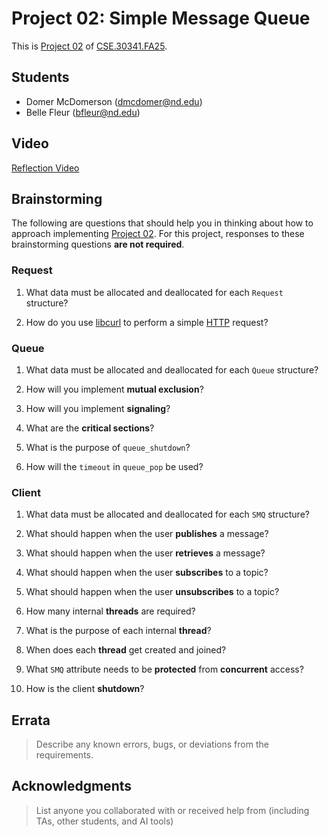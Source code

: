 # Project 02: Simple Message Queue

This is [Project 02] of [CSE.30341.FA25].

## Students

- Domer McDomerson (dmcdomer@nd.edu)
- Belle Fleur (bfleur@nd.edu)

## Video

[Reflection Video](...)

## Brainstorming

The following are questions that should help you in thinking about how to
approach implementing [Project 02].  For this project, responses to these
brainstorming questions **are not required**.

### Request

1. What data must be allocated and deallocated for each `Request` structure?

2. How do you use [libcurl] to perform a simple [HTTP] request?

### Queue

1. What data must be allocated and deallocated for each `Queue` structure?

2. How will you implement **mutual exclusion**?

3. How will you implement **signaling**?

4. What are the **critical sections**?

5. What is the purpose of `queue_shutdown`?

6. How will the `timeout` in `queue_pop` be used?

### Client

1. What data must be allocated and deallocated for each `SMQ` structure?

2. What should happen when the user **publishes** a message?

3. What should happen when the user **retrieves** a message?

4. What should happen when the user **subscribes** to a topic?

5. What should happen when the user **unsubscribes** to a topic?

6. How many internal **threads** are required?

7. What is the purpose of each internal **thread**?

8. When does each **thread** get created and joined?

9. What `SMQ` attribute needs to be **protected** from **concurrent** access?

10. How is the client **shutdown**?

## Errata

> Describe any known errors, bugs, or deviations from the requirements.

## Acknowledgments

> List anyone you collaborated with or received help from (including TAs, other
students, and AI tools)

[Project 02]: https://www3.nd.edu/~pbui/teaching/cse.30341.fa25/project02.html
[CSE.30341.FA25]: https://www3.nd.edu/~pbui/teaching/cse.30341.fa25/
[libcurl]: https://curl.se/libcurl/c/
[HTTP]: https://en.wikipedia.org/wiki/HTTP
